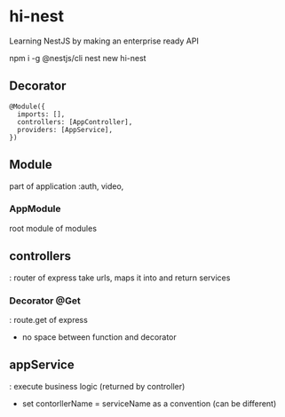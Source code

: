 # hi-nest

Learning NestJS by making an enterprise ready API

npm i -g @nestjs/cli
nest new hi-nest

## Decorator

```
@Module({
  imports: [],
  controllers: [AppController],
  providers: [AppService],
})
```

## Module

part of application
:auth, video,

### AppModule

root module of modules

## controllers

: router of express
take urls, maps it into and return services

### Decorator @Get

: route.get of express

- no space between function and decorator

## appService

: execute business logic (returned by controller)

- set contorllerName = serviceName as a convention (can be different)
